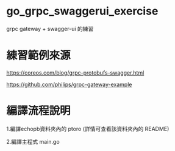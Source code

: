 # go_grpc_swaggerui_exercise
grpc gateway + swagger-ui 的練習

# 練習範例來源
https://coreos.com/blog/grpc-protobufs-swagger.html

https://github.com/philips/grpc-gateway-example

# 編譯流程說明
1.編譯echopb資料夾內的 ptoro (詳情可查看該資料夾內的 README)

2.編譯主程式 main.go
